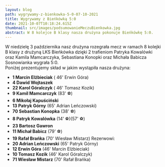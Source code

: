 ```yaml
---
layout: blog
path: wygrywamy-z-bienkowka-5-0-07-10-2021
title: Wygrywamy z Bieńkówką 5:0
date: 2021-10-07T10:18:24.615Z
thumbnail: src/images/podsumowanieMeczuBienkowka.jpg
abstract: W 8 kolejce B klasy nasza drużyna pokonuje Bieńkówkę 5:0.
---
```

W niedzielę 3 października  nasz drużyna rozegrała mecz w ramach 8 kolejki B klasy z drużyną LKS Bieńkówka dzięki 2 trafieniom Patryka Kowalówki oraz Kamila Mamcarczyka, Sebastiana Konopki oraz Michała Babicza Sosnowianka wygrała 5:0.
</br>
Poniżej prezentujemy skład w jakim wystąpiła nasza drużyna:

 - **1  Marcin Elżbieciak** ( 46' <i class="fas fa-arrow-alt-circle-down" style="color:red"></i> Erwin Góra)
 - **4 Dawid Wojtaszek** 
 - **22 Karol Góralczyk** ( 46' <i class="fas fa-arrow-alt-circle-down" style="color:red"></i> Tomasz Kozik)
 - **9 Kamil Mamcarczyk** (83' ⚽)
 - **6 Mikołaj Kapuściński** 
 - **13 Patryk Górny** (65' <i class="fas fa-arrow-alt-circle-down" style="color:red"></i> Adrian Leńczowski) 
 - **70 Sebastian Konopka** (38' ⚽)
 - **8 Patryk Kowalówka** (14' ⚽)(57' ⚽)
 - **23 Bartosz Gawron** 
 - **11 Michał Babicz**  (79' ⚽)
 - **19 Rafał Brańka** (70' <i class="fas fa-arrow-alt-circle-down" style="color:red"></i> Wiesław Mistarz) 
Rezerwowi:
 - **20 Adrian Leńczowski** (65' <i class="fas fa-arrow-alt-circle-up" style="color:green"></i> Patryk Górny)
 - **12 Erwin Góra** (46' <i class="fas fa-arrow-alt-circle-up" style="color:green"></i> Marcin Elżbieciak)
 - **10 Tomasz Kozik** (46' <i class="fas fa-arrow-alt-circle-up" style="color:green"></i> Karol Góralczyk)
 - **71 Wiesław Mistarz** (70' <i class="fas fa-arrow-alt-circle-up" style="color:green"></i> Rafał Brańka)

